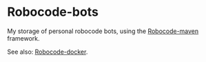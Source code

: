 # Robocode-bots

My storage of personal robocode bots, using the [Robocode-maven](https://github.com/fbcbarbosa/robocode-maven) framework.

See also: [Robocode-docker](https://github.com/fbcbarbosa/robocode-docker).

